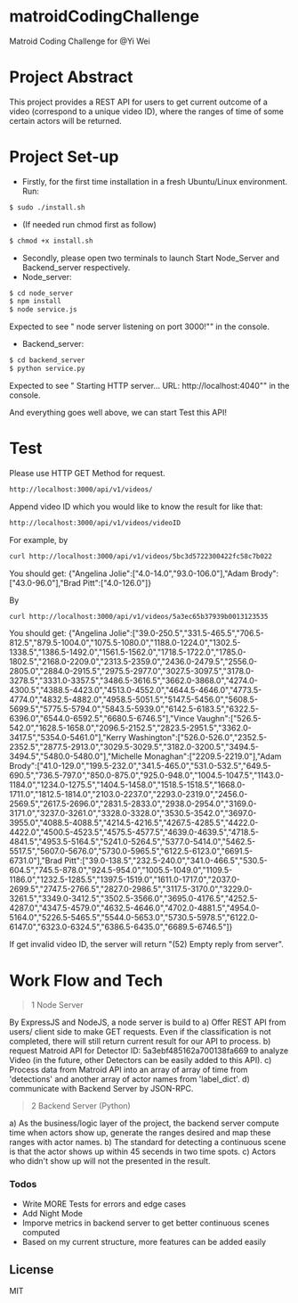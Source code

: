 # matroidCodingChallenge
Matroid Coding Challenge    for @Yi Wei

# Project Abstract 
This project provides a REST API for users to get current outcome of a video (correspond to a unique video ID), where the ranges of time of some certain actors will be returned.



# Project Set-up
 - Firstly, for the first time installation in a fresh Ubuntu/Linux environment. Run:
  ```sh
$ sudo ./install.sh
```
- (If needed run chmod first as follow)
```sh
$ chmod +x install.sh
```

 - Secondly, please open two terminals to launch Start Node_Server and Backend_server    respectively.
 -  Node_server:
 ```sh
$ cd node_server
$ npm install
$ node service.js
```
Expected to see " node server listening on port 3000!"" in the console.
 -  Backend_server:
 ```sh
$ cd backend_server
$ python service.py
```
Expected to see " Starting HTTP server... URL: http://localhost:4040"" in the console.

And everything goes well above, we can start Test this API!
# Test 
Please use HTTP GET Method for request.
 ```sh
http://localhost:3000/api/v1/videos/
```
Append video ID which you would like to know the result for like that:
 ```sh
http://localhost:3000/api/v1/videos/videoID
```
For example, by
 ```sh
curl http://localhost:3000/api/v1/videos/5bc3d5722300422fc58c7b022
```
You should get:
{"Angelina Jolie":["4.0-14.0","93.0-106.0"],"Adam Brody":["43.0-96.0"],"Brad Pitt":["4.0-126.0"]}

By 
 ```sh
curl http://localhost:3000/api/v1/videos/5a3ec65b37939b0013123535
```
You should get:
{"Angelina Jolie":["39.0-250.5","331.5-465.5","706.5-812.5","879.5-1004.0","1075.5-1080.0","1188.0-1224.0","1302.5-1338.5","1386.5-1492.0","1561.5-1562.0","1718.5-1722.0","1785.0-1802.5","2168.0-2209.0","2313.5-2359.0","2436.0-2479.5","2556.0-2805.0","2884.0-2915.5","2975.5-2977.0","3027.5-3097.5","3178.0-3278.5","3331.0-3357.5","3486.5-3616.5","3662.0-3868.0","4274.0-4300.5","4388.5-4423.0","4513.0-4552.0","4644.5-4646.0","4773.5-4774.0","4832.5-4882.0","4958.5-5051.5","5147.5-5456.0","5608.5-5699.5","5775.5-5794.0","5843.5-5939.0","6142.5-6183.5","6322.5-6396.0","6544.0-6592.5","6680.5-6746.5"],"Vince Vaughn":["526.5-542.0","1628.5-1658.0","2096.5-2152.5","2823.5-2951.5","3362.0-3417.5","5354.0-5461.0"],"Kerry Washington":["526.0-526.0","2352.5-2352.5","2877.5-2913.0","3029.5-3029.5","3182.0-3200.5","3494.5-3494.5","5480.0-5480.0"],"Michelle Monaghan":["2209.5-2219.0"],"Adam Brody":["41.0-129.0","199.5-232.0","341.5-465.0","531.0-532.5","649.5-690.5","736.5-797.0","850.0-875.0","925.0-948.0","1004.5-1047.5","1143.0-1184.0","1234.0-1275.5","1404.5-1458.0","1518.5-1518.5","1668.0-1711.0","1812.5-1814.0","2103.0-2237.0","2293.0-2319.0","2456.0-2569.5","2617.5-2696.0","2831.5-2833.0","2938.0-2954.0","3169.0-3171.0","3237.0-3261.0","3328.0-3328.0","3530.5-3542.0","3697.0-3955.0","4088.5-4088.5","4214.5-4216.5","4267.5-4285.5","4422.0-4422.0","4500.5-4523.5","4575.5-4577.5","4639.0-4639.5","4718.5-4841.5","4953.5-5164.5","5241.0-5264.5","5377.0-5414.0","5462.5-5517.5","5607.0-5676.0","5730.0-5965.5","6122.5-6123.0","6691.5-6731.0"],"Brad Pitt":["39.0-138.5","232.5-240.0","341.0-466.5","530.5-604.5","745.5-878.0","924.5-954.0","1005.5-1049.0","1109.5-1186.0","1232.5-1285.5","1397.5-1519.0","1611.0-1717.0","2037.0-2699.5","2747.5-2766.5","2827.0-2986.5","3117.5-3170.0","3229.0-3261.5","3349.0-3412.5","3502.5-3566.0","3695.0-4176.5","4252.5-4287.0","4347.5-4579.0","4632.5-4646.0","4702.0-4881.5","4954.0-5164.0","5226.5-5465.5","5544.0-5653.0","5730.5-5978.5","6122.0-6147.0","6323.0-6324.5","6386.5-6435.0","6689.5-6746.5"]}

If get invalid video ID, the server will return "(52) Empty reply from server". 


# Work Flow and Tech
>1 Node Server

By ExpressJS and NodeJS, a node server is build to 
a) Offer REST API from users/ client side to make GET requests. Even if the classification is not completed, there will still return current result for our API to process.
b) request Matroid API for Detector ID: 5a3ebf485162a700138fa669 to analyze Video (in the future, other Detectors can be easily added to this API).
c) Process data from Matroid API into an array of array of time from 'detections' and another array of actor names from 'label_dict'.
d) communicate with Backend Server by JSON-RPC.

>2 Backend Server (Python)

a) As the business/logic layer of the project, the backend server compute time when actors show up, generate the ranges desired and map these ranges with actor names.
b) The standard for detecting a continuous scene is that the actor shows up within 45 secends in two time spots.
c) Actors who didn't show up will not the presented in the result.


### Todos

 - Write MORE Tests for errors and edge cases
 - Add Night Mode
 - Imporve metrics in backend server to get better continuous scenes computed
 - Based on my current structure, more features can be added easily


License
----

MIT
